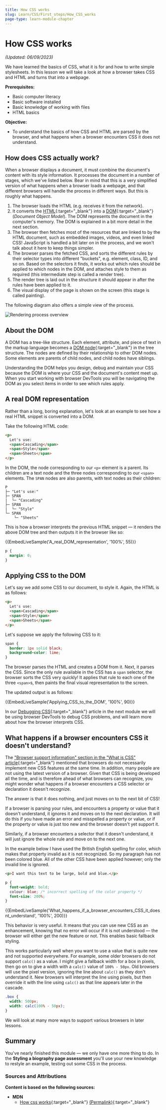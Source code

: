 ```yaml
---
title: How CSS works
slug: Learn/CSS/First_steps/How_CSS_works
page-type: learn-module-chapter
---
```


# How CSS works

_(Updated: 06/09/2023)_

We have learned the basics of CSS, what it is for and how to write simple stylesheets. In this lesson we will take a look at how a browser takes CSS and HTML and turns that into a webpage.

**Prerequisites:**

- Basic computer literacy
- Basic software installed
- Basic knowledge of working with files
- HTML basics

**Objective:**
- To understand the basics of how CSS and HTML are parsed by the browser, and what happens when a browser encounters CSS it does not understand.

## How does CSS actually work?

When a browser displays a document, it must combine the document's content with its style information. It processes the document in a number of stages, which we've listed below. Bear in mind that this is a very simplified version of what happens when a browser loads a webpage, and that different browsers will handle the process in different ways. But this is roughly what happens.

1. The browser loads the HTML (e.g. receives it from the network).
2. It converts the [HTML](https://developer.mozilla.org/en-US/docs/Glossary/HTML){:target="_blank"} into a [DOM](https://developer.mozilla.org/en-US/docs/Glossary/DOM){:target="_blank"} (_Document Object Model_). The DOM represents the document in the computer's memory. The DOM is explained in a bit more detail in the next section.
3. The browser then fetches most of the resources that are linked to by the HTML document, such as embedded images, videos, and even linked CSS! JavaScript is handled a bit later on in the process, and we won't talk about it here to keep things simpler.
4. The browser parses the fetched CSS, and sorts the different rules by their selector types into different "buckets", e.g. element, class, ID, and so on. Based on the selectors it finds, it works out which rules should be applied to which nodes in the DOM, and attaches style to them as required (this intermediate step is called a render tree).
5. The render tree is laid out in the structure it should appear in after the rules have been applied to it.
6. The visual display of the page is shown on the screen (this stage is called painting).

The following diagram also offers a simple view of the process.

![Rendering process overview](assets/rendering.svg)

## About the DOM

A DOM has a tree-like structure. Each element, attribute, and piece of text in the markup language becomes a [DOM node](https://developer.mozilla.org/en-US/docs/Glossary/Node/DOM){:target="_blank"} in the tree structure. The nodes are defined by their relationship to other DOM nodes. Some elements are parents of child nodes, and child nodes have siblings.

Understanding the DOM helps you design, debug and maintain your CSS because the DOM is where your CSS and the document's content meet up. When you start working with browser DevTools you will be navigating the DOM as you select items in order to see which rules apply.

## A real DOM representation

Rather than a long, boring explanation, let's look at an example to see how a real HTML snippet is converted into a DOM.

Take the following HTML code:

```html
<p>
  Let's use:
  <span>Cascading</span>
  <span>Style</span>
  <span>Sheets</span>
</p>
```

In the DOM, the node corresponding to our `<p>` element is a parent. Its children are a text node and the three nodes corresponding to our `<span>` elements. The `SPAN` nodes are also parents, with text nodes as their children:

```plain
P
├─ "Let's use:"
├─ SPAN
|  └─ "Cascading"
├─ SPAN
|  └─ "Style"
└─ SPAN
    └─ "Sheets"
```

This is how a browser interprets the previous HTML snippet — it renders the above DOM tree and then outputs it in the browser like so:

{{EmbedLiveSample('A_real_DOM_representation', '100%', 55)}}

```css hidden
p {
  margin: 0;
}
```

## Applying CSS to the DOM

Let's say we add some CSS to our document, to style it. Again, the HTML is as follows:

```html
<p>
  Let's use:
  <span>Cascading</span>
  <span>Style</span>
  <span>Sheets</span>
</p>
```

Let's suppose we apply the following CSS to it:

```css
span {
  border: 1px solid black;
  background-color: lime;
}
```

The browser parses the HTML and creates a DOM from it. Next, it parses the CSS. Since the only rule available in the CSS has a `span` selector, the browser sorts the CSS very quickly! It applies that rule to each one of the three `<span>`s, then paints the final visual representation to the screen.

The updated output is as follows:

{{EmbedLiveSample('Applying_CSS_to_the_DOM', '100%', 90)}}

In our [Debugging CSS](https://developer.mozilla.org/en-US/docs/Learn/CSS/Building_blocks/Debugging_CSS){:target="_blank"} article in the next module we will be using browser DevTools to debug CSS problems, and will learn more about how the browser interprets CSS.

## What happens if a browser encounters CSS it doesn't understand?

The ["Browser support information" section in the "What is CSS" article](https://developer.mozilla.org/en-US/docs/Learn/CSS/First_steps/What_is_CSS#browser_support_information){:target="_blank"} mentioned that browsers do not necessarily implement new CSS features at the same time. In addition, many people are not using the latest version of a browser. Given that CSS is being developed all the time, and is therefore ahead of what browsers can recognize, you might wonder what happens if a browser encounters a CSS selector or declaration it doesn't recognize.

The answer is that it does nothing, and just moves on to the next bit of CSS!

If a browser is parsing your rules, and encounters a property or value that it doesn't understand, it ignores it and moves on to the next declaration. It will do this if you have made an error and misspelled a property or value, or if the property or value is just too new and the browser doesn't yet support it.

Similarly, if a browser encounters a selector that it doesn't understand, it will just ignore the whole rule and move on to the next one.

In the example below I have used the British English spelling for color, which makes that property invalid as it is not recognized. So my paragraph has not been colored blue. All of the other CSS have been applied however; only the invalid line is ignored.

```html
<p>I want this text to be large, bold and blue.</p>
```

```css
p {
  font-weight: bold;
  colour: blue; /* incorrect spelling of the color property */
  font-size: 200%;
}
```

{{EmbedLiveSample('What_happens_if_a_browser_encounters_CSS_it_doesnt_understand', '100%', 200)}}

This behavior is very useful. It means that you can use new CSS as an enhancement, knowing that no error will occur if it is not understood — the browser will either get the new feature or not. This enables basic fallback styling.

This works particularly well when you want to use a value that is quite new and not supported everywhere. For example, some older browsers do not support `calc()` as a value. I might give a fallback width for a box in pixels, then go on to give a width with a `calc()` value of `100% - 50px`. Old browsers will use the pixel version, ignoring the line about `calc()` as they don't understand it. New browsers will interpret the line using pixels, but then override it with the line using `calc()` as that line appears later in the cascade.

```css
.box {
  width: 500px;
  width: calc(100% - 50px);
}
```

We will look at many more ways to support various browsers in later lessons.

## Summary

You've nearly finished this module — we only have one more thing to do. In the **Styling a biography page assessment** you'll use your new knowledge to restyle an example, testing out some CSS in the process.

### Sources and Attributions

**Content is based on the following sources:**

- **MDN**
  - [How css works](https://developer.mozilla.org/en-US/docs/Learn/CSS/First_steps/How_CSS_works){:target="_blank"} [(Permalink)](https://github.com/mdn/content/blob/4785cd825d3e74ffdd11740d19473cb3ae63832c/files/en-us/learn/css/first_steps/how_css_works/index.md){:target="_blank"}